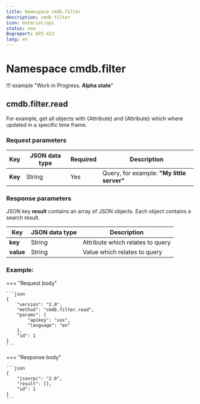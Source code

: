 ```yaml
---
title: Namespace cmdb.filter
description: cmdb.filter
icon: material/api
status: new
Bugreport: API-423
lang: en
---
```


# Namespace cmdb.filter

!!! example "Work in Progress. **Alpha state**"

## cmdb.filter.read

For example, get all objects with {Attribute} and {Attribute} which where updated in a specific time frame.

### Request parameters

| Key     | JSON data type | Required | Description                                |
| ------- | -------------- | -------- | ------------------------------------------ |
| **Key** | String         | Yes      | Query, for example: **"My little server"** |

### Response parameters

JSON key **result** contains an array of JSON objects. Each object contains a search result.

| Key       | JSON data type | Description                      |
| --------- | -------------- | -------------------------------- |
| **key**   | String         | Attribute which relates to query |
| **value** | String         | Value which relates to query     |

### Example:

=== "Request body"

    ```json
    {
        "version": "2.0",
        "method": "cmdb.filter.read",
        "params": {
            "apikey": "xxx",
            "language": "en"
        },
        "id": 1
    }
    ```

=== "Response body"

    ```json
    {
        "jsonrpc": "2.0",
        "result": [],
        "id": 1
    }
    ```
